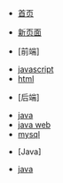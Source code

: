 <!-- docs/_sidebar.md-->

* [首页](README)

* [新页面](guide)

* [前端]
 - [javascript](front/javascript/)
 - [html](front/html/)

* [后端]
- [java](back/java/)
- [java web](back/java%20web/)
- [mysql](back/mysql/)

* [Java]
- [java](/backend/java/README)
